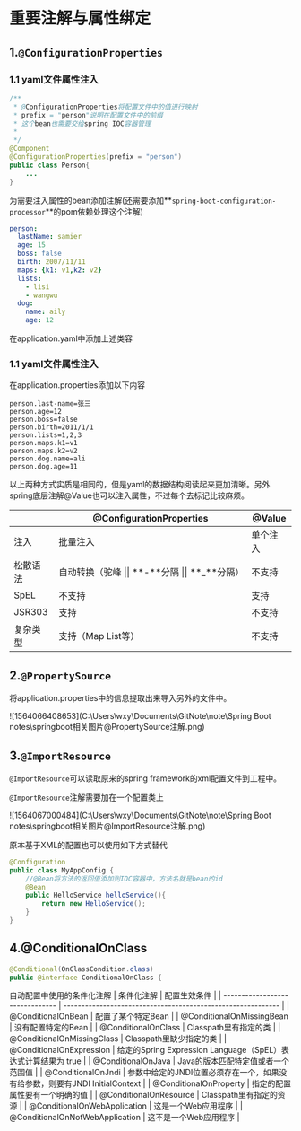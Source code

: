 # 重要注解与属性绑定

## 1.`@ConfigurationProperties`

### 1.1 yaml文件属性注入

```java
/**
 * @ConfigurationProperties将配置文件中的值进行映射
 * prefix = "person"说明在配置文件中的前缀
 * 这个bean也需要交给spring IOC容器管理
 *
 */
@Component
@ConfigurationProperties(prefix = "person")
public class Person{
    ...
}
```
为需要注入属性的bean添加注解(还需要添加**`spring-boot-configuration-processor`**的pom依赖处理这个注解)

```yaml
person:
  lastName: samier
  age: 15
  boss: false
  birth: 2007/11/11
  maps: {k1: v1,k2: v2}
  lists:
    - lisi
    - wangwu
  dog:
    name: aily
    age: 12
```

在application.yaml中添加上述类容

### 1.1 yaml文件属性注入

在application.properties添加以下内容

```properties
person.last-name=张三
person.age=12
person.boss=false
person.birth=2011/1/1
person.lists=1,2,3
person.maps.k1=v1
person.maps.k2=v2
person.dog.name=ali
person.dog.age=11
```



以上两种方式实质是相同的，但是yaml的数据结构阅读起来更加清晰。另外spring底层注解@Value也可以注入属性，不过每个去标记比较麻烦。

|          | @ConfigurationProperties                           | @Value   |
| -------- | -------------------------------------------------- | -------- |
| 注入     | 批量注入                                           | 单个注入 |
| 松散语法 | 自动转换（驼峰  \|\|  **-**分隔  \|\|  **_**分隔） | 不支持   |
| SpEL     | 不支持                                             | 支持     |
| JSR303   | 支持                                               | 不支持   |
| 复杂类型 | 支持（Map List等）                                 | 不支持   |



## 2.`@PropertySource`

将application.properties中的信息提取出来导入另外的文件中。

![1564066408653](C:\Users\wxy\Documents\GitNote\note\Spring Boot notes\springboot相关图片\@PropertySource注解.png)



## 3.`@ImportResource`

`@ImportResource`可以读取原来的spring framework的xml配置文件到工程中。

`@ImportResource`注解需要加在一个配置类上


![1564067000484](C:\Users\wxy\Documents\GitNote\note\Spring Boot notes\springboot相关图片\@ImportResource注解.png)

原本基于XML的配置也可以使用如下方式替代

```java
@Configuration
public class MyAppConfig {
    //@Bean将方法的返回值添加到IOC容器中，方法名就是bean的id
    @Bean
    public HelloService helloService(){
        return new HelloService();
    }
}
```



## 4.@ConditionalOnClass

```java
@Conditional(OnClassCondition.class)
public @interface ConditionalOnClass {
```

自动配置中使用的条件化注解
| 条件化注解                      | 配置生效条件                                                 |
| ------------------------------- | ------------------------------------------------------------ |
| @ConditionalOnBean              | 配置了某个特定Bean                                           |
| @ConditionalOnMissingBean       | 没有配置特定的Bean                                           |
| @ConditionalOnClass             | Classpath里有指定的类                                        |
| @ConditionalOnMissingClass      | Classpath里缺少指定的类                                      |
| @ConditionalOnExpression        | 给定的Spring Expression Language（SpEL）表达式计算结果为 true |
| @ConditionalOnJava              | Java的版本匹配特定值或者一个范围值                           |
| @ConditionalOnJndi              | 参数中给定的JNDI位置必须存在一个，如果没有给参数，则要有JNDI InitialContext |
| @ConditionalOnProperty          | 指定的配置属性要有一个明确的值                               |
| @ConditionalOnResource          | Classpath里有指定的资源                                      |
| @ConditionalOnWebApplication    | 这是一个Web应用程序                                          |
| @ConditionalOnNotWebApplication | 这不是一个Web应用程序                                        |